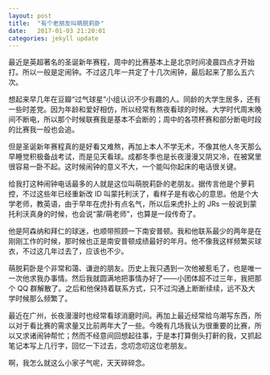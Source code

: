 ```yaml
---
layout: post
title:  "有个老朋友叫萌脱莉卧"
date:   2017-01-03 21:20:01
categories: jekyll update
---
```

最近是英超著名的圣诞新年赛程，周中的比赛基本上是北京时间凌晨四点才开始打。所以一般是定闹钟。不过这几年一共定了十几次闹钟，最后起来了那么五六次。

想起来早几年在豆瓣“过气球星”小组认识不少有趣的人。同龄的大学生居多，还有一些时差党。因为年龄和爱好相仿，所以经常有熬夜看球的时候。大学时代周末晚间不断电，所以那个时候联赛我是基本不会断的；周中的各项杯赛和部分断电时段的比赛我一般也会追。

但是圣诞新年赛程真的是好看又难熬，再加上本人不学无术，不像其他人冬天那么早睡觉积极备战考试，而是见天看球。成都冬季也是长夜漫漫又阴又冷，在被窝里很容易一卧不起。这时候闹钟的意义不大，一个能叫你起床的电话很关键。

给我打这种闹钟电话最多的人就是这位叫萌脱莉卧的老朋友。据传言他是个萝莉控，不过这些年已经重新改 ID 叫蒙托利沃了，看样子是有收心的意思。他是个大学老师，教英语，由于早年在虎扑有点名气，所以后来虎扑上的 JRs 一般说到蒙托利沃真身的时候，也会说“蒙/萌老师”，也算是一段传奇了。

他是阿森纳和拜仁的球迷，也顺带照顾一下南安普顿。我和他联系最少的两年是在刚刚工作的时候，那时候也正是南安普顿成绩最好的年月。他不像我这样频繁买球衣，不过这几年过去了，应该也不少。

萌脱莉卧是个非常和蔼、谦逊的朋友。历史上我只遇到一次他被惹毛了，也是唯一一次他求我办事情。然后我就圆满地把事情办好了——小团体超不过三年，我把那个 QQ 群解散了。之后和他保持着联系方式，只不过沟通上断断续续，远不及大学时候那么频繁了。

最近在广州，长夜漫漫时也经常看球消磨时间。再加上最近经常给乌潮写东西，所以对于看比赛的需求量又比前两年大了一些。今晚有几场我认为很重要的比赛，所以又求诸闹钟帮忙；然而不经意间回想起往事，于是本打算倒头打鼾的我，又抓起笔记本写上几行字，回忆一下过去，念叨念叨这位老朋友。

啊，我怎么就这么小家子气呢，天天碎碎念。

